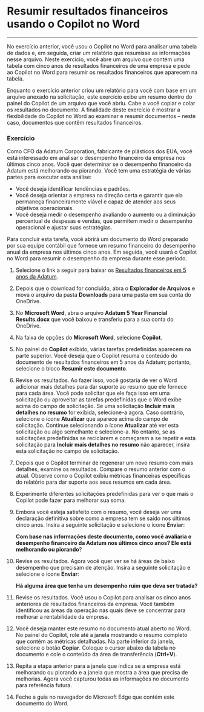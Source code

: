 # Resumir resultados financeiros usando o Copilot no Word
---
No exercício anterior, você usou o Copilot no Word para analisar uma tabela de dados e, em seguida, criar um relatório que resumisse as informações nesse arquivo. Neste exercício, você abre um arquivo que contém uma tabela com cinco anos de resultados financeiros de uma empresa e pede ao Copilot no Word para resumir os resultados financeiros que aparecem na tabela.

Enquanto o exercício anterior criou um relatório para você com base em um arquivo anexado na solicitação, este exercício exibe um resumo dentro do painel do Copilot de um arquivo que você abriu. Cabe a você copiar e colar os resultados no documento. A finalidade deste exercício é mostrar a flexibilidade do Copilot no Word ao examinar e resumir documentos – neste caso, documentos que contêm resultados financeiros.

### Exercício

Como CFO da Adatum Corporation, fabricante de plásticos dos EUA, você está interessado em analisar o desempenho financeiro da empresa nos últimos cinco anos. Você quer determinar se o desempenho financeiro da Adatum está melhorando ou piorando. Você tem uma estratégia de várias partes para executar esta análise:

 -  Você deseja identificar tendências e padrões.
 -  Você deseja orientar a empresa na direção certa e garantir que ela permaneça financeiramente viável e capaz de atender aos seus objetivos operacionais.
 -  Você deseja medir o desempenho avaliando o aumento ou a diminuição percentual de despesas e vendas, que permitem medir o desempenho operacional e ajustar suas estratégias.

Para concluir esta tarefa, você abrirá um documento do Word preparado por sua equipe contábil que fornece um resumo financeiro do desempenho anual da empresa nos últimos cinco anos. Em seguida, você usará o Copilot no Word para resumir o desempenho da empresa durante esse período.

1.  Selecione o link a seguir para baixar os [Resultados financeiros em 5 anos da Adatum](https://go.microsoft.com/fwlink/?linkid=2268923).
2.  Depois que o download for concluído, abra o **Explorador de Arquivos** e mova o arquivo da pasta **Downloads** para uma pasta em sua conta do OneDrive.
3.  No **Microsoft Word**, abra o arquivo **Adatum 5 Year Financial Results.docx** que você baixou e transferiu para a sua conta do OneDrive.
4.  Na faixa de opções do **Microsoft Word**, selecione **Copilot**.
5.  No painel do **Copilot** exibido, várias tarefas predefinidas aparecem na parte superior. Você deseja que o Copilot resuma o conteúdo do documento de resultados financeiros em 5 anos da Adatum; portanto, selecione o bloco **Resumir este documento**.
6.  Revise os resultados. Ao fazer isso, você gostaria de ver o Word adicionar mais detalhes para dar suporte ao resumo que ele fornece para cada área. Você pode solicitar que ele faça isso em uma solicitação ou aproveitar as tarefas predefinidas que o Word exibe acima do campo de solicitação. Se uma solicitação **Incluir mais detalhes no resumo** for exibida, selecione-a agora. Caso contrário, selecione o ícone **Atualizar** que aparece acima do campo de solicitação. Continue selecionando o ícone **Atualizar** até ver esta solicitação ou algo semelhante e selecione-a. No entanto, se as solicitações predefinidas se reciclarem e começarem a se repetir e esta solicitação para **Incluir mais detalhes no resumo** não aparecer, insira esta solicitação no campo de solicitação.
7.  Depois que o Copilot terminar de regenerar um novo resumo com mais detalhes, examine os resultados. Compare o resumo anterior com o atual. Observe como o Copilot exibiu métricas financeiras específicas do relatório para dar suporte aos seus resumos em cada área.
8.  Experimente diferentes solicitações predefinidas para ver o que mais o Copilot pode fazer para melhorar sua soma.
9.  Embora você esteja satisfeito com o resumo, você deseja ver uma declaração definitiva sobre como a empresa tem se saído nos últimos cinco anos. Insira a seguinte solicitação e selecione o ícone **Enviar**:
    
    **Com base nas informações deste documento, como você avaliaria o desempenho financeiro da Adatum nos últimos cinco anos? Ele está melhorando ou piorando**?
10. Revise os resultados. Agora você quer ver se há áreas de baixo desempenho que precisam de atenção. Insira a seguinte solicitação e selecione o ícone **Enviar**:

    **Há alguma área que tenha um desempenho ruim que deva ser tratada?**
11. Revise os resultados. Você usou o Copilot para analisar os cinco anos anteriores de resultados financeiros da empresa. Você também identificou as áreas da operação nas quais deve se concentrar para melhorar a rentabilidade da empresa.
12. Você deseja manter este resumo no documento atual aberto no Word. No painel do Copilot, role até a janela mostrando o resumo completo que contém as métricas detalhadas. Na parte inferior da janela, selecione o botão **Copiar**. Coloque o cursor abaixo da tabela no documento e cole o conteúdo da área de transferência (**Ctrl+V**).
13. Repita a etapa anterior para a janela que indica se a empresa está melhorando ou piorando e a janela que mostra a área que precisa de melhorias. Agora você capturou todas as informações no documento para referência futura.
14. Feche a guia no navegador do Microsoft Edge que contém este documento do Word.
